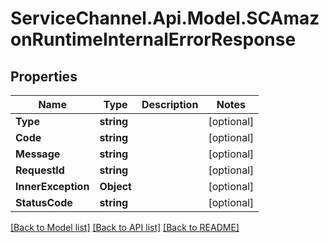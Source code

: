# ServiceChannel.Api.Model.SCAmazonRuntimeInternalErrorResponse

## Properties

Name | Type | Description | Notes
------------ | ------------- | ------------- | -------------
**Type** | **string** |  | [optional] 
**Code** | **string** |  | [optional] 
**Message** | **string** |  | [optional] 
**RequestId** | **string** |  | [optional] 
**InnerException** | **Object** |  | [optional] 
**StatusCode** | **string** |  | [optional] 

[[Back to Model list]](../README.md#documentation-for-models) [[Back to API list]](../README.md#documentation-for-api-endpoints) [[Back to README]](../README.md)

